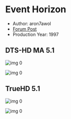 # Event Horizon

* Author: aron7awol
* [Forum Post](https://www.avsforum.com/goto/post?id=56865868)
* Production Year: 1997

## DTS-HD MA 5.1

![img 0](https://i.imgur.com/oByHXsc.jpg)

![img 0](https://i.imgur.com/tFVXpP6.png)

## TrueHD 5.1

![img 0](https://i.imgur.com/ikkxdD2.jpg)

![img 0](https://i.imgur.com/RL9fcdc.png)

